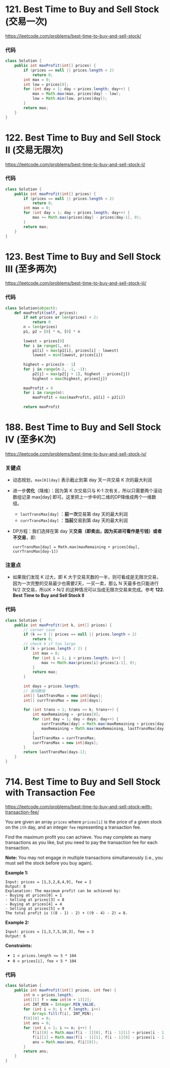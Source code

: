 # 121. Best Time to Buy and Sell Stock (交易一次)

https://leetcode.com/problems/best-time-to-buy-and-sell-stock/

### 代码

```java
class Solution {
    public int maxProfit(int[] prices) {
        if (prices == null || prices.length < 2)
            return 0;
        int max = 0;
        int low = prices[0];
        for (int day = 1; day < prices.length; day++) {
            max = Math.max(max, prices[day] - low);
            low = Math.min(low, prices[day]);
        }
        return max;
    }
}
```



# 122. Best Time to Buy and Sell Stock II (交易无限次)

https://leetcode.com/problems/best-time-to-buy-and-sell-stock-ii/

### 代码

```java
class Solution {
    public int maxProfit(int[] prices) {
        if (prices == null || prices.length < 2)
            return 0;
        int max = 0;
        for (int day = 1; day < prices.length; day++) {
            max += Math.max(prices[day] - prices[day-1], 0);
        }
        return max;
    }
}
```



# 123. Best Time to Buy and Sell Stock III (至多两次)

https://leetcode.com/problems/best-time-to-buy-and-sell-stock-iii/

### 代码

```python
class Solution(object):
    def maxProfit(self, prices):
        if not prices or len(prices) < 2:
            return 0
        n = len(prices)
        p1, p2 = [0] * n, [0] * n
        
        lowest = prices[0]
        for i in range(1, n):
            p1[i] = max(p1[i], prices[i] - lowest)
            lowest = min(lowest, prices[i])
        
        highest = prices[n - 1]
        for j in range(n-2, -1, -1):
            p2[j] = max(p2[j + 1], highest - prices[j])
            highest = max(highest, prices[j])
            
        maxProfit = 0
        for i in range(n):
            maxProfit = max(maxProfit, p1[i] + p2[i])
        
        return maxProfit
```



# 188. Best Time to Buy and Sell Stock IV (至多K次)

https://leetcode.com/problems/best-time-to-buy-and-sell-stock-iv/

### 关键点

- 动态规划，```max[K][day]``` 表示截止到第 day 天一共交易 K 次的最大利润

- 进一步**优化**（降维）：因为第 K 次交易只与 K-1 次有关，所以只需要两个滚动数组记录 max[day] 即可。这里把上一步中的二维的DP降维成两个一维数组。

  - ```lastTransMax[day]``` ：**前一次**交易第 day 天的最大利润
  - ```currTransMax[day]``` ：**当前**交易到第 day 天的最大利润

- DP方程：我们选择在第 day 天**交易（即卖出，因为买进可看作是亏钱）或者不交易**，即:

  ```currTransMax[day] = Math.max(maxRemaining + prices[day], currTransMax[day-1])```

### 注意点

- 如果我们发现 K 过大，即 K 大于交易天数的一半，则可看成是无限次交易，因为一次完整的交易最少也需要2天，一买一卖，那么 N 天最多也只能进行 N/2 次交易，所以K > N/2 的这种情况可以当成无限次交易来完成。参考 **122. Best Time to Buy and Sell Stock II**

### 代码

```java
class Solution {
    public int maxProfit(int k, int[] prices) {
        // corner case
        if (k == 0 || prices == null || prices.length < 2)
            return 0;
        // check k if too large
        if (k > prices.length / 2) {
            int max = 0;
            for (int i = 1; i < prices.length; i++) {
                max += Math.max(prices[i]-prices[i-1], 0);
            }
            return max;
        }
        
        int days = prices.length;
        // 滚动数组
        int[] lastTransMax = new int[days];
        int[] currTransMax = new int[days];
        
        for (int trans = 1; trans <= k; trans++) {
            int maxRemaining = -prices[0];
            for (int day = 1; day < days; day++) {
                currTransMax[day] = Math.max(maxRemaining + prices[day], currTransMax[day-1]);
                maxRemaining = Math.max(maxRemaining, lastTransMax[day] - prices[day]);
            }
            lastTransMax = currTransMax;
            currTransMax = new int[days];
        }
        return lastTransMax[days-1];    
    }
}
```



# 714. Best Time to Buy and Sell Stock with Transaction Fee

https://leetcode.com/problems/best-time-to-buy-and-sell-stock-with-transaction-fee/

You are given an array `prices` where `prices[i]` is the price of a given stock on the `ith` day, and an integer `fee` representing a transaction fee.

Find the maximum profit you can achieve. You may complete as many transactions as you like, but you need to pay the transaction fee for each transaction.

**Note:** You may not engage in multiple transactions simultaneously (i.e., you must sell the stock before you buy again).

 

**Example 1:**

```
Input: prices = [1,3,2,8,4,9], fee = 2
Output: 8
Explanation: The maximum profit can be achieved by:
- Buying at prices[0] = 1
- Selling at prices[3] = 8
- Buying at prices[4] = 4
- Selling at prices[5] = 9
The total profit is ((8 - 1) - 2) + ((9 - 4) - 2) = 8.
```

**Example 2:**

```
Input: prices = [1,3,7,5,10,3], fee = 3
Output: 6
```

 

**Constraints:**

- `1 < prices.length <= 5 * 104`
- `0 < prices[i], fee < 5 * 104`



### 代码

```java
class Solution {
    public int maxProfit(int[] prices, int fee) {
        int n = prices.length;
        int[][] f = new int[n + 1][2];
        int INT_MIN = Integer.MIN_VALUE;
        for (int i = 0; i < f.length; i++) 
            Arrays.fill(f[i], INT_MIN);
        f[0][0] = 0;
        int ans = 0;
        for (int i = 1; i <= n; i++) {
            f[i][0] = Math.max(f[i - 1][0], f[i - 1][1] + prices[i - 1]);
            f[i][1] = Math.max(f[i - 1][1], f[i - 1][0] - prices[i - 1] - fee);
            ans = Math.max(ans, f[i][0]);
        }
        return ans;
    }
}
```

